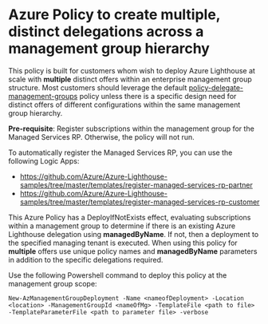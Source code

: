 # Azure Policy to create multiple, distinct delegations across a management group hierarchy
This policy is built for customers whom wish to deploy Azure Lighthouse at scale with **multiple** distinct offers within an enterprise management group structure. Most customers should leverage the default [policy-delegate-management-groups](../policy-delegate-management-groups/readme.md) policy unless there is a specific design need for distinct offers of different configurations within the same management group hierarchy. 

**Pre-requisite**: Register subscriptions within the management group for the Managed Services RP. Otherwise, the policy will not run. 

To automatically register the Managed Services RP, you can use the following Logic Apps:
- https://github.com/Azure/Azure-Lighthouse-samples/tree/master/templates/register-managed-services-rp-partner
- https://github.com/Azure/Azure-Lighthouse-samples/tree/master/templates/register-managed-services-rp-customer

This Azure Policy has a DeployIfNotExists effect, evaluating subscriptions within a management group to determine if there is an existing Azure Lighthouse delegation using **managedByName**. If not, then a deployment to the specified managing tenant is executed. When using this policy for **multiple** offers use unique policy names and **managedByName** parameters in addition to the specific delegations required.  

Use the following Powershell command to deploy this policy at the management group scope:

`
New-AzManagementGroupDeployment -Name <nameofDeployment> -Location <location> -ManagementGroupId <nameOfMg> -TemplateFile <path to file> -TemplateParameterFile <path to parameter file> -verbose
`


